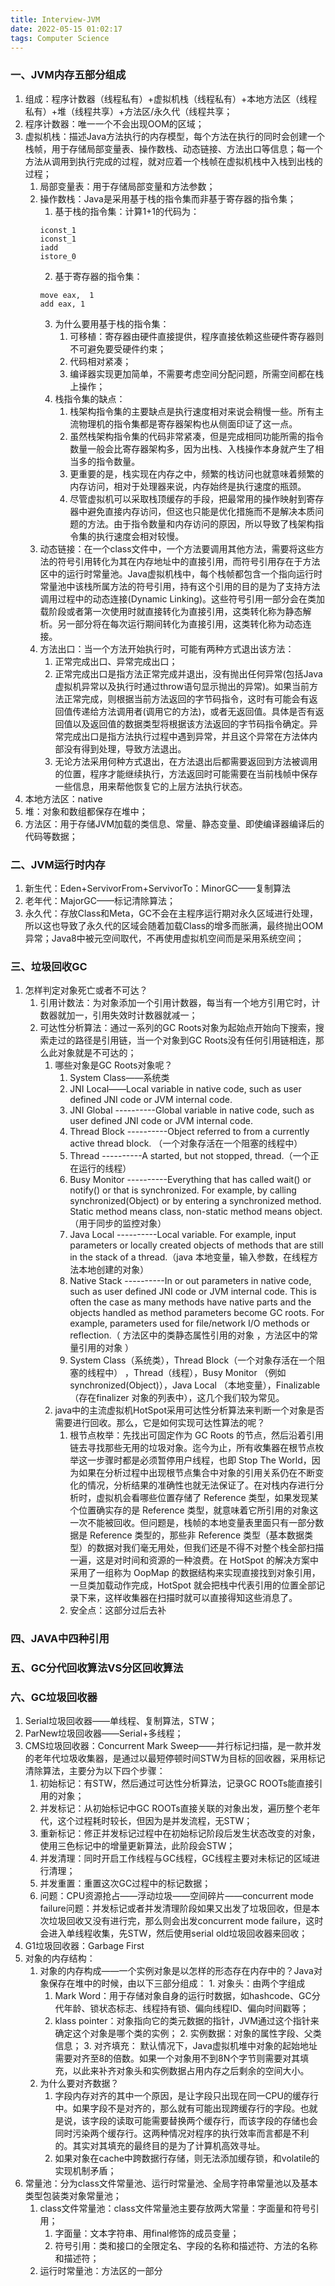 ```yaml
---
title: Interview-JVM
date: 2022-05-15 01:02:17
tags: Computer Science
---
```


### 一、JVM内存五部分组成
1. 组成：程序计数器（线程私有）+虚拟机栈（线程私有）+本地方法区（线程私有）+堆（线程共享）+方法区/永久代（线程共享；
2. 程序计数器：唯一一个不会出现OOM的区域；
3. 虚拟机栈：描述Java方法执行的内存模型，每个方法在执行的同时会创建一个栈帧，用于存储局部变量表、操作数栈、动态链接、方法出口等信息；每一个方法从调用到执行完成的过程，就对应着一个栈帧在虚拟机栈中入栈到出栈的过程；
   1. 局部变量表：用于存储局部变量和方法参数；
   2. 操作数栈：Java是采用基于栈的指令集而非基于寄存器的指令集；
      1. 基于栈的指令集：计算1+1的代码为：
        ```
        iconst_1
        iconst_1
        iadd 
        istore_0 
        ```
      2. 基于寄存器的指令集：
        ```
        move eax,  1
        add eax, 1
        ```
      3. 为什么要用基于栈的指令集：
         1. 可移植：寄存器由硬件直接提供，程序直接依赖这些硬件寄存器则不可避免要受硬件约束；
         2. 代码相对紧凑；
         3. 编译器实现更加简单，不需要考虑空间分配问题，所需空间都在栈上操作；
      4. 栈指令集的缺点：
         1. 栈架构指令集的主要缺点是执行速度相对来说会稍慢一些。所有主流物理机的指令集都是寄存器架构也从侧面印证了这一点。
         2. 虽然栈架构指令集的代码非常紧凑，但是完成相同功能所需的指令数量一般会比寄存器架构多，因为出栈、入栈操作本身就产生了相当多的指令数量。
         3. 更重要的是，栈实现在内存之中，频繁的栈访问也就意味着频繁的内存访问，相对于处理器来说，内存始终是执行速度的瓶颈。
         4. 尽管虚拟机可以采取栈顶缓存的手段，把最常用的操作映射到寄存器中避免直接内存访问，但这也只能是优化措施而不是解决本质问题的方法。由于指令数量和内存访问的原因，所以导致了栈架构指令集的执行速度会相对较慢。
   1. 动态链接：在一个class文件中，一个方法要调用其他方法，需要将这些方法的符号引用转化为其在内存地址中的直接引用，而符号引用存在于方法区中的运行时常量池。Java虚拟机栈中，每个栈帧都包含一个指向运行时常量池中该栈所属方法的符号引用，持有这个引用的目的是为了支持方法调用过程中的动态连接(Dynamic Linking)。这些符号引用一部分会在类加载阶段或者第一次使用时就直接转化为直接引用，这类转化称为静态解析。另一部分将在每次运行期间转化为直接引用，这类转化称为动态连接。
   2. 方法出口：当一个方法开始执行时，可能有两种方式退出该方法：
      1. 正常完成出口、异常完成出口；
      2. 正常完成出口是指方法正常完成并退出，没有抛出任何异常(包括Java虚拟机异常以及执行时通过throw语句显示抛出的异常)。如果当前方法正常完成，则根据当前方法返回的字节码指令，这时有可能会有返回值传递给方法调用者(调用它的方法)，或者无返回值。具体是否有返回值以及返回值的数据类型将根据该方法返回的字节码指令确定。异常完成出口是指方法执行过程中遇到异常，并且这个异常在方法体内部没有得到处理，导致方法退出。
      3. 无论方法采用何种方式退出，在方法退出后都需要返回到方法被调用的位置，程序才能继续执行，方法返回时可能需要在当前栈帧中保存一些信息，用来帮他恢复它的上层方法执行状态。
4. 本地方法区：native
5. 堆：对象和数组都保存在堆中；
6. 方法区：用于存储JVM加载的类信息、常量、静态变量、即使编译器编译后的代码等数据；
### 二、JVM运行时内存
1. 新生代：Eden+ServivorFrom+ServivorTo：MinorGC——复制算法
2. 老年代：MajorGC——标记清除算法；
3. 永久代：存放Class和Meta，GC不会在主程序运行期对永久区域进行处理，所以这也导致了永久代的区域会随着加载Class的增多而胀满，最终抛出OOM异常；Java8中被元空间取代，不再使用虚拟机空间而是采用系统空间；
### 三、垃圾回收GC
1. 怎样判定对象死亡或者不可达？
   1. 引用计数法：为对象添加一个引用计数器，每当有一个地方引用它时，计数器就加一，引用失效时计数器就减一；
   2. 可达性分析算法：通过一系列的GC Roots对象为起始点开始向下搜索，搜索走过的路径是引用链，当一个对象到GC Roots没有任何引用链相连，那么此对象就是不可达的；
      1. 哪些对象是GC Roots对象呢？
         1. System Class——系统类
         2. JNI Local——Local variable in native code, such as user defined JNI code or JVM internal code.
         3. JNI Global ----------Global variable in native code, such as user defined JNI code or JVM internal code.
         4. Thread Block ----------Object referred to from a currently active thread block. （一个对象存活在一个阻塞的线程中）
         5. Thread ----------A started, but not stopped, thread.（一个正在运行的线程）
         6. Busy Monitor ----------Everything that has called wait() or notify() or that is synchronized. For example, by calling synchronized(Object) or by entering a synchronized method. Static method means class, non-static method means object.（用于同步的监控对象）
         7. Java Local ----------Local variable. For example, input parameters or locally created objects of methods that are still in the stack of a thread.（java 本地变量，输入参数，在线程方法本地创建的对象）
         8. Native Stack ----------In or out parameters in native code, such as user defined JNI code or JVM internal code. This is often the case as many methods have native parts and the objects handled as method parameters become GC roots. For example, parameters used for file/network I/O methods or reflection.（ 方法区中的类静态属性引用的对象 ，方法区中的常量引用的对象 ）
         9. System Class（系统类），Thread Block（一个对象存活在一个阻塞的线程中） ，Thread（线程），Busy Monitor （例如 synchronized(Object)），Java Local （本地变量），Finalizable （存在finalizer 对象的列表中），这几个我们较为常见。
      2.  java中的主流虚拟机HotSpot采用可达性分析算法来判断一个对象是否需要进行回收。那么，它是如何实现可达性算法的呢？
          1.  根节点枚举：先找出可固定作为 GC Roots 的节点，然后沿着引用链去寻找那些无用的垃圾对象。迄今为止，所有收集器在根节点枚举这一步骤时都是必须暂停用户线程，也即 Stop The World，因为如果在分析过程中出现根节点集合中对象的引用关系仍在不断变化的情况，分析结果的准确性也就无法保证了。在对栈内存进行分析时，虚拟机会看哪些位置存储了 Reference 类型，如果发现某个位置确实存的是 Reference 类型，就意味着它所引用的对象这一次不能被回收。但问题是，栈帧的本地变量表里面只有一部分数据是 Reference 类型的，那些非 Reference 类型（基本数据类型）的数据对我们毫无用处，但我们还是不得不对整个栈全部扫描一遍，这是对时间和资源的一种浪费。在 HotSpot 的解决方案中采用了一组称为 OopMap 的数据结构来实现直接找到对象引用，一旦类加载动作完成，HotSpot 就会把栈中代表引用的位置全部记录下来，这样收集器在扫描时就可以直接得知这些消息了。
          2.  安全点：这部分过后去补
### 四、JAVA中四种引用
### 五、GC分代回收算法VS分区回收算法
### 六、GC垃圾回收器
1. Serial垃圾回收器——单线程、复制算法，STW；
2. ParNew垃圾回收器——Serial+多线程；
3. CMS垃圾回收器：Concurrent Mark Sweep——并行标记扫描，是一款并发的老年代垃圾收集器，是通过以最短停顿时间STW为目标的回收器，采用标记清除算法，主要分为以下四个步骤：
   1. 初始标记：有STW，然后通过可达性分析算法，记录GC ROOTs能直接引用的对象；
   2. 并发标记：从初始标记中GC ROOTs直接关联的对象出发，遍历整个老年代，这个过程耗时较长，但因为是并发流程，无STW；
   3. 重新标记：修正并发标记过程中在初始标记阶段后发生状态改变的对象，使用三色标记中的增量更新算法，此阶段会STW；
   4. 并发清理：同时开启工作线程与GC线程，GC线程主要对未标记的区域进行清理；
   5. 并发重置：重置这次GC过程中的标记数据；
   6. 问题：CPU资源抢占——浮动垃圾——空间碎片——concurrent mode failure问题：并发标记或者并发清理阶段如果又出发了垃圾回收，但是本次垃圾回收又没有进行完，那么则会出发concurrent mode failure，这时会进入单线程收集，先STW，然后使用serial old垃圾回收器来回收；
4. G1垃圾回收器：Garbage First
5. 对象的内存结构：
    1.  对象的内存构成——一个实例对象是以怎样的形态存在内存中的？Java对象保存在堆中的时候，由以下三部分组成：
       1. 对象头：由两个字组成
          1. Mark Word：用于存储对象自身的运行时数据，如hashcode、GC分代年龄、锁状态标志、线程持有锁、偏向线程ID、偏向时间戳等；
          2. klass pointer：对象指向它的类元数据的指针，JVM通过这个指针来确定这个对象是哪个类的实例；
       2. 实例数据：对象的属性字段、父类信息；
       3. 对齐填充： 默认情况下，Java虚拟机堆中对象的起始地址需要对齐至8的倍数。如果一个对象用不到8N个字节则需要对其填充，以此来补齐对象头和实例数据占用内存之后剩余的空间大小。
    2. 为什么要对齐数据？
       1. 字段内存对齐的其中一个原因，是让字段只出现在同一CPU的缓存行中。如果字段不是对齐的，那么就有可能出现跨缓存行的字段。也就是说，该字段的读取可能需要替换两个缓存行，而该字段的存储也会同时污染两个缓存行。这两种情况对程序的执行效率而言都是不利的。其实对其填充的最终目的是为了计算机高效寻址。
       2. 如果对象在cache中跨数据行存储，则无法添加缓存锁，和volatile的实现机制矛盾；
6. 常量池：分为class文件常量池、运行时常量池、全局字符串常量池以及基本类型包装类对象常量池；
   1. class文件常量池：class文件常量池主要存放两大常量：字面量和符号引用；
      1. 字面量：文本字符串、用final修饰的成员变量；
      2. 符号引用：类和接口的全限定名、字段的名称和描述符、方法的名称和描述符；
   2. 运行时常量池：方法区的一部分


